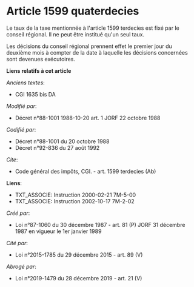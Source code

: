 # Article 1599 quaterdecies

Le taux de la taxe mentionnée à l'article 1599 terdecies est fixé par le conseil régional. Il ne peut être institué qu'un
seul taux. 

Les décisions du conseil régional prennent effet le premier jour du deuxième mois à compter de la date à laquelle les
décisions concernées sont devenues exécutoires.

**Liens relatifs à cet article**

_Anciens textes_:

  - CGI 1635 bis DA

_Modifié par_:

  - Décret n°88-1001 1988-10-20 art. 1 JORF 22 octobre 1988

_Codifié par_:

  - Décret n°88-1001 du 20 octobre 1988
  - Décret n°92-836 du 27 août 1992

_Cite_:

  - Code général des impôts, CGI. - art. 1599 terdecies (Ab)

**Liens**:

  - TXT_ASSOCIE: Instruction 2000-02-21 7M-5-00
  - TXT_ASSOCIE: Instruction 2002-10-17 7M-2-02

_Créé par_:

  - Loi n°87-1060 du 30 décembre 1987 - art. 81 (P) JORF 31 décembre 1987 en vigueur le 1er janvier 1989

_Cité par_:

  - Loi n°2015-1785 du 29 décembre 2015 - art. 89 (V)

_Abrogé par_:

  - Loi n°2019-1479 du 28 décembre 2019 - art. 21 (V)
